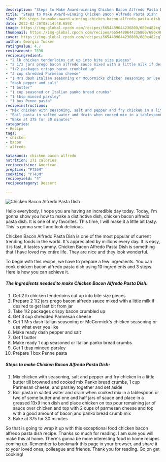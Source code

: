 ```yaml
---
description: "Steps to Make Award-winning Chicken Bacon Alfredo Pasta Dish"
title: "Steps to Make Award-winning Chicken Bacon Alfredo Pasta Dish"
slug: 390-steps-to-make-award-winning-chicken-bacon-alfredo-pasta-dish
date: 2022-02-26T08:14:48.659Z
image: https://img-global.cpcdn.com/recipes/6654489644236800/680x482cq70/chicken-bacon-alfredo-pasta-dish-recipe-main-photo.jpg
thumbnail: https://img-global.cpcdn.com/recipes/6654489644236800/680x482cq70/chicken-bacon-alfredo-pasta-dish-recipe-main-photo.jpg
cover: https://img-global.cpcdn.com/recipes/6654489644236800/680x482cq70/chicken-bacon-alfredo-pasta-dish-recipe-main-photo.jpg
author: Georgia Tucker
ratingvalue: 4.7
reviewcount: 7696
recipeingredient:
- "2 lb chicken tenderloins cut up into bite size pieces"
- "2 1/2 jars prego bacon alfredo sauce mixed with a little milk if desired to get last bit from jar"
- "1/2 packages crispy bacon crumbled up"
- "3 cup shredded Parmesan cheese"
- "1 Mrs dash Italian seasoning or McCormicks chicken seasoning or use what ever you like"
- "dash pepper and salt"
- "1 butter"
- "1 cup seasoned or Italian panko bread crumbs"
- "1 tbsp minced parsley"
- "1 box Penne pasta"
recipeinstructions:
- "Mix chicken with seasoning, salt and pepper and fry chicken in a little butter till browned and cooked mix Panko bread crumbs, 1 cup Parmesan cheese, and parsley together and set aside"
- "Boil pasta in salted water and drain when cooked mix in a tablespoon or two of some butter and one and half jars of sauce and place in a greased 13x9 inch dish and place chicken on top pour remaining jar of sauce over chicken and top with 2 cups of parmesan cheese and top with a good amount of bacon,and panko bread crumb mix"
- "Bake at 375 for 30 minutes"
categories:
- Recipe
tags:
- chicken
- bacon
- alfredo

katakunci: chicken bacon alfredo 
nutrition: 271 calories
recipecuisine: American
preptime: "PT26M"
cooktime: "PT43M"
recipeyield: "4"
recipecategory: Dessert

---
```



![Chicken Bacon Alfredo Pasta Dish](https://img-global.cpcdn.com/recipes/6654489644236800/680x482cq70/chicken-bacon-alfredo-pasta-dish-recipe-main-photo.jpg)

Hello everybody, I hope you are having an incredible day today. Today, I'm gonna show you how to make a distinctive dish, chicken bacon alfredo pasta dish. It is one of my favorites. This time, I will make it a little bit tasty. This is gonna smell and look delicious.



Chicken Bacon Alfredo Pasta Dish is one of the most popular of current trending foods in the world. It's appreciated by millions every day. It is easy, it is fast, it tastes yummy. Chicken Bacon Alfredo Pasta Dish is something that I have loved my entire life. They are nice and they look wonderful.


To begin with this recipe, we have to prepare a few ingredients. You can cook chicken bacon alfredo pasta dish using 10 ingredients and 3 steps. Here is how you can achieve it.

<!--inarticleads1-->

##### The ingredients needed to make Chicken Bacon Alfredo Pasta Dish:

1. Get 2 lb chicken tenderloins cut up into bite size pieces
1. Prepare 2 1/2 jars prego bacon alfredo sauce mixed with a little milk if desired to get last bit from jar
1. Take 1/2 packages crispy bacon crumbled up
1. Get 3 cup shredded Parmesan cheese
1. Get 1 Mrs dash Italian seasoning or McCormick&#39;s chicken seasoning or use what ever you like
1. Make ready dash pepper and salt
1. Get 1 butter
1. Make ready 1 cup seasoned or Italian panko bread crumbs
1. Get 1 tbsp minced parsley
1. Prepare 1 box Penne pasta




<!--inarticleads2-->

##### Steps to make Chicken Bacon Alfredo Pasta Dish:

1. Mix chicken with seasoning, salt and pepper and fry chicken in a little butter till browned and cooked mix Panko bread crumbs, 1 cup Parmesan cheese, and parsley together and set aside
1. Boil pasta in salted water and drain when cooked mix in a tablespoon or two of some butter and one and half jars of sauce and place in a greased 13x9 inch dish and place chicken on top pour remaining jar of sauce over chicken and top with 2 cups of parmesan cheese and top with a good amount of bacon,and panko bread crumb mix
1. Bake at 375 for 30 minutes




So that is going to wrap it up with this exceptional food chicken bacon alfredo pasta dish recipe. Thanks so much for reading. I am sure you will make this at home. There's gonna be more interesting food in home recipes coming up. Remember to bookmark this page in your browser, and share it to your loved ones, colleague and friends. Thank you for reading. Go on get cooking!
